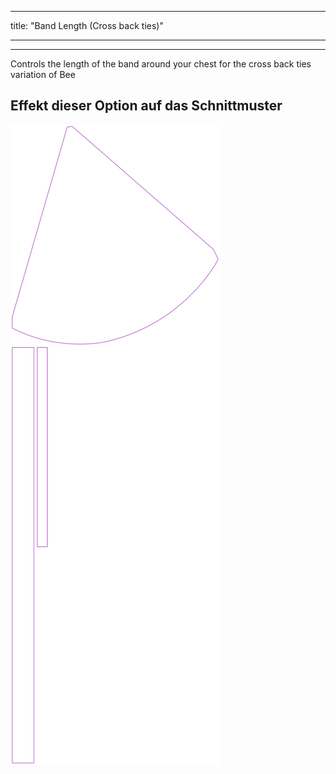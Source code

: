 - - -
title: "Band Length (Cross back ties)"
- - -

***

Controls the length of the band around your chest for the cross back ties variation of Bee

## Effekt dieser Option auf das Schnittmuster

![Dieses Bild zeigt den Effekt dieser Option, indem es mehrere Varianten überlagert, die einen anderen Wert für diese Option haben](bee_bandlength_sample.svg "Effekt dieser Option auf das Schnittmuster")
